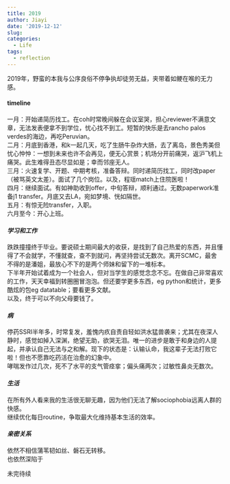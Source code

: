 ```yaml
---
title: 2019
author: Jiayi
date: '2019-12-12'
slug:
categories:
  - Life
tags:
  - reflection
---
```


  2019年，野蛮的本我与公序良俗不停争执却徒劳无益，夹带着如鲠在喉的无力感。  

#### timeline  
  一月：开始递简历找工。在coh时常晚间躲在会议室哭，担心reviewer不满意文章，无法发表便拿不到学位，忧心找不到工。短暂的快乐是去rancho palos verdes的海边，再吃Peruvian。  
  二月：月底到香港，和k一起几天，吃了生肠牛杂炸大肠，去了离岛，景色秀美但忧心忡忡：一想到未来也许不会再见，便无心赏景；机场分开前痛哭，返沪飞机上痛哭。此生难得丑态尽显如是；幸而邻座无人。  
  三月：火速复学、开题、中期考核，准备答辩。同时递简历找工，同时改paper（被骂英文太差）。面试了几个岗位。以及，程瑶match上住院医啦！  
  四月：继续面试。有如神助收到offer，中旬答辩，顺利通过。无数paperwork准备j1 transfer。月底又去LA，宛如梦境、恍如隔世。  
  五月：有惊无险transfer，入职。  
  六月至今：开心上班。  

#### *学习和工作*  
跌跌撞撞终于毕业。要说硕士期间最大的收获，是找到了自己热爱的东西，并且懂得了不会就学，不懂就查，查不到就问，再坚持尝试无数次。离开SCMC，最舍不得的是潘姐，最放心不下的是两个师妹和留下的一堆标本。  
下半年开始试着成为一个社会人，但对当学生的感觉念念不忘。在做自己非常喜欢的工作，天天幸福到转圈圈冒泡泡。但还要学更多东西，eg python和统计，更多酷炫的包eg datatable；要看更多文献。  
以及，终于可以不向父母要钱了。    

#### *病*  
停药SSRI半年多，时常复发，羞愧内疚自责自轻如洪水猛兽袭来；尤其在夜深人静时，感觉如掉入深渊，绝望无助，欲哭无泪。唯一的进步是敢于和身边的人提起，并承认自己无法与之和解。现下的状态是：认输认命，我这辈子无法打败它啦！但也不愿靠吃药活在治愈的幻象中。  
哮喘发作过几次，死不了水平的支气管痉挛；偏头痛两次；过敏性鼻炎无数次。  

#### *生活*  
在所有外人看来我的生活很无聊无趣，因为他们无法了解sociophobia远离人群的快感。  
继续优化每日routine，争取最大化维持基本生活的效率。  

#### *亲密关系* 
依然不相信蒲苇韧如丝、磐石无转移。  
也依然深陷于  
  
  未完待续
